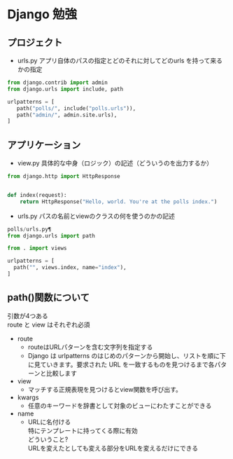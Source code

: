 # Django 勉強


 ## プロジェクト
 * urls.py アプリ自体のパスの指定とどのそれに対してどのurls を持って来るかの指定
 ```python:mysite/urls.py
from django.contrib import admin
from django.urls import include, path

urlpatterns = [
    path("polls/", include("polls.urls")),
    path("admin/", admin.site.urls),
]
 ```
 ## アプリケーション
 * view.py 具体的な中身（ロジック）の記述（どういうのを出力するか）
```python:myapp/view.py
from django.http import HttpResponse


def index(request):
    return HttpResponse("Hello, world. You're at the polls index.")
 ```

 * urls.py パスの名前とviewのクラスの何を使うのかの記述
  ```python:myapp/urls.py
polls/urls.py¶
from django.urls import path

from . import views

urlpatterns = [
    path("", views.index, name="index"),
]
 ```

 ## path()関数について
引数が4つある  
route と view はそれぞれ必須  
 * route
   * routeはURLパターンを含む文字列を指定する
   * Django は urlpatterns のはじめのパターンから開始し、リストを順に下に見ていきます。要求された URL を一致するものを見つけるまで各パターンと比較します
 * view
   * マッチする正規表現を見つけるとview関数を呼び出す。
 * kwargs
   * 任意のキーワードを辞書として対象のビューにわたすことができる
 * name
   * URLに名付ける  
特にテンプレートに持ってくる際に有効  
どういうこと?  
URLを変えたとしても変える部分をURLを変えるだけにできる